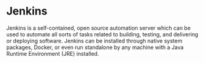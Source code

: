 # Jenkins
Jenkins is a self-contained, open source automation server which can be used to automate all sorts of tasks related to building, testing, and delivering or deploying software.  Jenkins can be installed through native system packages, Docker, or even run standalone by any machine with a Java Runtime Environment (JRE) installed.
